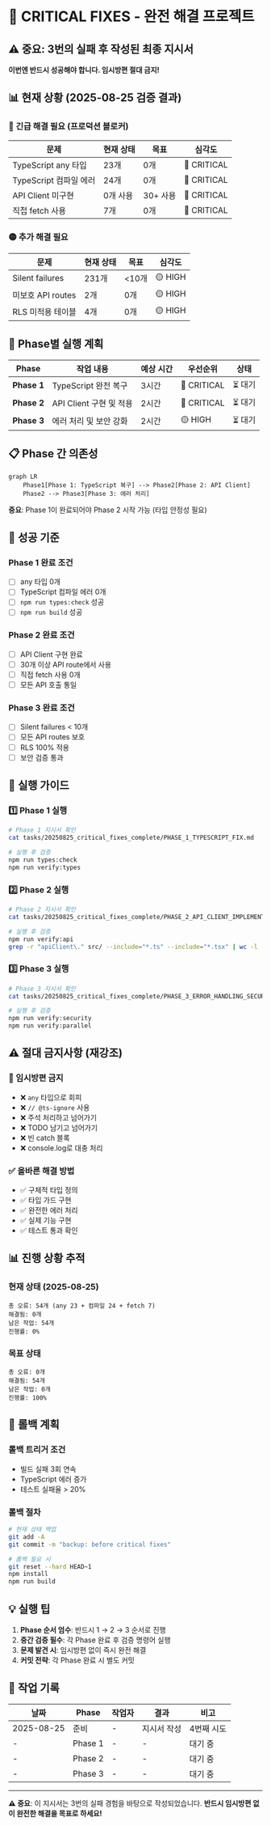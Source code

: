 # 🚨 CRITICAL FIXES - 완전 해결 프로젝트

## ⚠️ 중요: 3번의 실패 후 작성된 최종 지시서
**이번엔 반드시 성공해야 합니다. 임시방편 절대 금지!**

## 📊 현재 상황 (2025-08-25 검증 결과)

### 🔴 긴급 해결 필요 (프로덕션 블로커)
| 문제 | 현재 상태 | 목표 | 심각도 |
|------|----------|------|--------|
| TypeScript any 타입 | 23개 | 0개 | 🔴 CRITICAL |
| TypeScript 컴파일 에러 | 24개 | 0개 | 🔴 CRITICAL |
| API Client 미구현 | 0개 사용 | 30+ 사용 | 🔴 CRITICAL |
| 직접 fetch 사용 | 7개 | 0개 | 🔴 CRITICAL |

### 🟡 추가 해결 필요
| 문제 | 현재 상태 | 목표 | 심각도 |
|------|----------|------|--------|
| Silent failures | 231개 | <10개 | 🟡 HIGH |
| 미보호 API routes | 2개 | 0개 | 🟡 HIGH |
| RLS 미적용 테이블 | 4개 | 0개 | 🟡 HIGH |

## 🚀 Phase별 실행 계획

| Phase | 작업 내용 | 예상 시간 | 우선순위 | 상태 |
|-------|----------|-----------|----------|------|
| **Phase 1** | TypeScript 완전 복구 | 3시간 | 🔴 CRITICAL | ⏳ 대기 |
| **Phase 2** | API Client 구현 및 적용 | 2시간 | 🔴 CRITICAL | ⏳ 대기 |
| **Phase 3** | 에러 처리 및 보안 강화 | 2시간 | 🟡 HIGH | ⏳ 대기 |

## 📋 Phase 간 의존성
```mermaid
graph LR
    Phase1[Phase 1: TypeScript 복구] --> Phase2[Phase 2: API Client]
    Phase2 --> Phase3[Phase 3: 에러 처리]
```

**중요**: Phase 1이 완료되어야 Phase 2 시작 가능 (타입 안정성 필요)

## 🎯 성공 기준

### Phase 1 완료 조건
- [ ] any 타입 0개
- [ ] TypeScript 컴파일 에러 0개
- [ ] `npm run types:check` 성공
- [ ] `npm run build` 성공

### Phase 2 완료 조건
- [ ] API Client 구현 완료
- [ ] 30개 이상 API route에서 사용
- [ ] 직접 fetch 사용 0개
- [ ] 모든 API 호출 통일

### Phase 3 완료 조건
- [ ] Silent failures < 10개
- [ ] 모든 API routes 보호
- [ ] RLS 100% 적용
- [ ] 보안 검증 통과

## 🚦 실행 가이드

### 1️⃣ Phase 1 실행
```bash
# Phase 1 지시서 확인
cat tasks/20250825_critical_fixes_complete/PHASE_1_TYPESCRIPT_FIX.md

# 실행 후 검증
npm run types:check
npm run verify:types
```

### 2️⃣ Phase 2 실행
```bash
# Phase 2 지시서 확인
cat tasks/20250825_critical_fixes_complete/PHASE_2_API_CLIENT_IMPLEMENTATION.md

# 실행 후 검증
npm run verify:api
grep -r "apiClient\." src/ --include="*.ts" --include="*.tsx" | wc -l  # 30+ expected
```

### 3️⃣ Phase 3 실행
```bash
# Phase 3 지시서 확인
cat tasks/20250825_critical_fixes_complete/PHASE_3_ERROR_HANDLING_SECURITY.md

# 실행 후 검증
npm run verify:security
npm run verify:parallel
```

## ⚠️ 절대 금지사항 (재강조)

### 🚫 임시방편 금지
- ❌ `any` 타입으로 회피
- ❌ `// @ts-ignore` 사용
- ❌ 주석 처리하고 넘어가기
- ❌ TODO 남기고 넘어가기
- ❌ 빈 catch 블록
- ❌ console.log로 대충 처리

### ✅ 올바른 해결 방법
- ✅ 구체적 타입 정의
- ✅ 타입 가드 구현
- ✅ 완전한 에러 처리
- ✅ 실제 기능 구현
- ✅ 테스트 통과 확인

## 📊 진행 상황 추적

### 현재 상태 (2025-08-25)
```
총 오류: 54개 (any 23 + 컴파일 24 + fetch 7)
해결됨: 0개
남은 작업: 54개
진행률: 0%
```

### 목표 상태
```
총 오류: 0개
해결됨: 54개
남은 작업: 0개
진행률: 100%
```

## 🔄 롤백 계획

### 롤백 트리거 조건
- 빌드 실패 3회 연속
- TypeScript 에러 증가
- 테스트 실패율 > 20%

### 롤백 절차
```bash
# 현재 상태 백업
git add -A
git commit -m "backup: before critical fixes"

# 롤백 필요 시
git reset --hard HEAD~1
npm install
npm run build
```

## 💡 실행 팁

1. **Phase 순서 엄수**: 반드시 1 → 2 → 3 순서로 진행
2. **중간 검증 필수**: 각 Phase 완료 후 검증 명령어 실행
3. **문제 발견 시**: 임시방편 없이 즉시 완전 해결
4. **커밋 전략**: 각 Phase 완료 시 별도 커밋

## 📝 작업 기록

| 날짜 | Phase | 작업자 | 결과 | 비고 |
|------|-------|--------|------|------|
| 2025-08-25 | 준비 | - | 지시서 작성 | 4번째 시도 |
| - | Phase 1 | - | - | 대기 중 |
| - | Phase 2 | - | - | 대기 중 |
| - | Phase 3 | - | - | 대기 중 |

---

**⚠️ 중요**: 이 지시서는 3번의 실패 경험을 바탕으로 작성되었습니다. 
**반드시 임시방편 없이 완전한 해결을 목표로 하세요!**